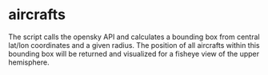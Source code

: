 # aircrafts
The script calls the opensky API and calculates a bounding box from central lat/lon coordinates and a given radius. The position of all aircrafts within this bounding box will be returned and visualized for a fisheye view of the upper hemisphere.
